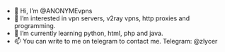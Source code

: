 - 👋 Hi, I’m @ANONYMEvpns
- 👀 I’m interested in vpn servers, v2ray vpns, http proxies and programming.
- 🌱 I’m currently learning python, html, php and java.
- 📫 You can write to me on telegram to contact me. Telegram: @zlycer
